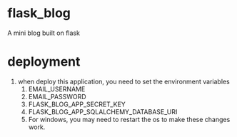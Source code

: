 # flask_blog
A mini blog built on flask

# deployment
1. when deploy this application, you need to set the environment variables 
   1. EMAIL_USERNAME
   2. EMAIL_PASSWORD
   3. FLASK_BLOG_APP_SECRET_KEY
   4. FLASK_BLOG_APP_SQLALCHEMY_DATABASE_URI
   5. For windows, you may need to restart the os to make these changes work.